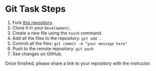 # Git Task Steps

1. Fork [this repository](https://github.com/JoinCODED/pre-course-git).
2. Clone it in your `Development`.
3. Create a new file using the `touch` command.
4. Add all the files to the repository: `git add .`
5. Commit all the files: `git commit -m "your message here"`
6. Push to the remote repository: `git push`
7. See changes on GitHub.

Once finished, please share a link to your repository with the instructor.
